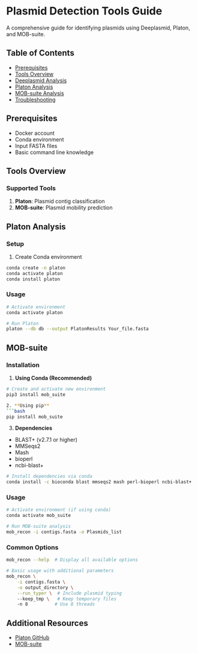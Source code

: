 # Plasmid Detection Tools Guide

A comprehensive guide for identifying plasmids using Deeplasmid, Platon, and MOB-suite.

## Table of Contents
- [Prerequisites](#prerequisites)
- [Tools Overview](#tools-overview)
- [Deeplasmid Analysis](#deeplasmid-analysis)
- [Platon Analysis](#platon-analysis)
- [MOB-suite Analysis](#mob-suite-analysis)
- [Troubleshooting](#troubleshooting)

## Prerequisites
- Docker account
- Conda environment
- Input FASTA files
- Basic command line knowledge

## Tools Overview

### Supported Tools
1. **Platon**: Plasmid contig classification
2. **MOB-suite**: Plasmid mobility prediction

## Platon Analysis

### Setup
1. Create Conda environment
```bash
conda create -n platon
conda activate platon
conda install platon
```

### Usage
```bash
# Activate environment
conda activate platon

# Run Platon
platon --db db --output PlatonResults Your_file.fasta
```

## MOB-suite

### Installation
1. **Using Conda (Recommended)**
```bash
# Create and activate new environment
pip3 install mob_suite

2. **Using pip**
```bash
pip install mob_suite
```

3. **Dependencies**
- BLAST+ (v2.7.1 or higher)
- MMSeqs2
- Mash
- bioperl
- ncbi-blast+

```bash
# Install dependencies via conda
conda install -c bioconda blast mmseqs2 mash perl-bioperl ncbi-blast+
```

### Usage
```bash
# Activate environment (if using conda)
conda activate mob_suite

# Run MOB-suite analysis
mob_recon -i contigs.fasta -o Plasmids_list
```

### Common Options
```bash
mob_recon --help  # Display all available options

# Basic usage with additional parameters
mob_recon \
    -i contigs.fasta \
    -o output_directory \
    --run_typer \  # Include plasmid typing
    --keep_tmp \   # Keep temporary files
    -n 8          # Use 8 threads
```

## Additional Resources
- [Platon GitHub](https://github.com/oschwengers/platon)
- [MOB-suite](https://github.com/phac-nml/mob-suite)

